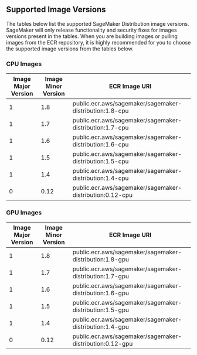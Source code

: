 ## Supported Image Versions

The tables below list the supported SageMaker Distribution image versions. SageMaker will only release functionality and security fixes for images versions present in the tables. When you are building images or pulling images from the ECR repository, it is highly recommended for you to choose the supported image versions from the tables below.

### CPU Images

| Image Major Version | Image Minor Version |     ECR Image URI     |
|---------------------|---------------------|-----------------------|
|1                    |1.8                  |public.ecr.aws/sagemaker/sagemaker-distribution:1.8-cpu    |
|1                    |1.7                  |public.ecr.aws/sagemaker/sagemaker-distribution:1.7-cpu    |
|1                    |1.6                  |public.ecr.aws/sagemaker/sagemaker-distribution:1.6-cpu    |
|1                    |1.5                  |public.ecr.aws/sagemaker/sagemaker-distribution:1.5-cpu    |
|1                    |1.4                  |public.ecr.aws/sagemaker/sagemaker-distribution:1.4-cpu    |
|0                    |0.12                 |public.ecr.aws/sagemaker/sagemaker-distribution:0.12-cpu    |

### GPU Images

| Image Major Version | Image Minor Version |     ECR Image URI     |
|---------------------|---------------------|-----------------------|
|1                    |1.8                  |public.ecr.aws/sagemaker/sagemaker-distribution:1.8-gpu    |
|1                    |1.7                  |public.ecr.aws/sagemaker/sagemaker-distribution:1.7-gpu    |
|1                    |1.6                  |public.ecr.aws/sagemaker/sagemaker-distribution:1.6-gpu    |
|1                    |1.5                  |public.ecr.aws/sagemaker/sagemaker-distribution:1.5-gpu    |
|1                    |1.4                  |public.ecr.aws/sagemaker/sagemaker-distribution:1.4-gpu    |
|0                    |0.12                 |public.ecr.aws/sagemaker/sagemaker-distribution:0.12-gpu    |